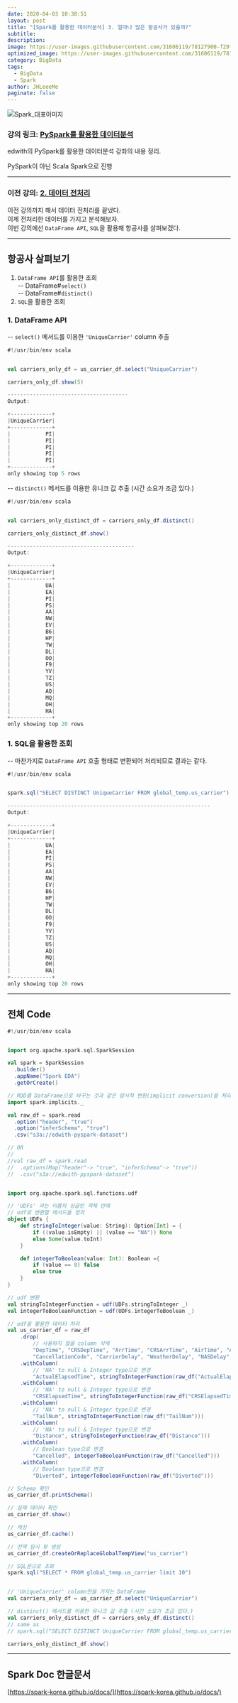 ```yaml
---
date: 2020-04-03 10:38:51
layout: post
title: "[Spark를 활용한 데이터분석] 3. 얼마나 많은 항공사가 있을까?"
subtitle:
description:
image: https://user-images.githubusercontent.com/31606119/78127900-f29f8380-744f-11ea-8a9c-664efe56712f.jpeg
optimized_image: https://user-images.githubusercontent.com/31606119/78127900-f29f8380-744f-11ea-8a9c-664efe56712f.jpeg
category: BigData
tags:
  - BigData
  - Spark
author: JHLeeeMe
paginate: false
---
```


![Spark_대표이미지](https://user-images.githubusercontent.com/31606119/78127900-f29f8380-744f-11ea-8a9c-664efe56712f.jpeg)                  
### 강의 링크: [PySpark를 활용한 데이터분석](https://www.edwith.org/sparktutorial)                                                          
edwith의 PySpark를 활용한 데이터분석 강좌의 내용 정리.                
                                                                      
PySpark이 아닌 Scala Spark으로 진행                                   
                                                                      
---                                                                   
                                                                      
### 이전 강의: [2. 데이터 전처리](https://jhleeeme.github.io/edwith-using-spark-2/)
이전 강의까지 해서 데이터 전처리를 끝냈다.  
이제 전처리한 데이터를 가지고 분석해보자.  
이번 강의에선 ```DataFrame API```, ```SQL```을 활용해 항공사를 살펴보겠다.

---
## 항공사 살펴보기
1. ```DataFrame API```를 활용한 조회  
-- DataFrame#```select()```  
-- DataFrame#```distinct()```
2. ```SQL```을 활용한 조회  

### 1. DataFrame API
-- ```select()``` 메서드를 이용한 ```'UniqueCarrier'``` column 추출
```scala
#!/usr/bin/env scala


val carriers_only_df = us_carrier_df.select("UniqueCarrier")

carriers_only_df.show(5)

--------------------------------------
Output:

+-------------+
|UniqueCarrier|
+-------------+
|           PI|
|           PI|
|           PI|
|           PI|
|           PI|
+-------------+
only showing top 5 rows
```

-- ```distinct()``` 메서드를 이용한 유니크 값 추출 (시간 소요가 조금 있다.)
```scala
#!/usr/bin/env scala


val carriers_only_distinct_df = carriers_only_df.distinct()

carriers_only_distinct_df.show()

----------------------------------------
Output:

+-------------+
|UniqueCarrier|
+-------------+
|           UA|
|           EA|
|           PI|
|           PS|
|           AA|
|           NW|
|           EV|
|           B6|
|           HP|
|           TW|
|           DL|
|           OO|
|           F9|
|           YV|
|           TZ|
|           US|
|           AQ|
|           MQ|
|           OH|
|           HA|
+-------------+
only showing top 20 rows
```

### 1. SQL을 활용한 조회
-- 마찬가지로 ```DataFrame API``` 호출 형태로 변환되어 처리되므로 결과는 같다.
```scala
#!/usr/bin/env scala


spark.sql("SELECT DISTINCT UniqueCarrier FROM global_temp.us_carrier").show()

----------------------------------------------------------------
Output:

+-------------+
|UniqueCarrier|
+-------------+
|           UA|
|           EA|
|           PI|
|           PS|
|           AA|
|           NW|
|           EV|
|           B6|
|           HP|
|           TW|
|           DL|
|           OO|
|           F9|
|           YV|
|           TZ|
|           US|
|           AQ|
|           MQ|
|           OH|
|           HA|
+-------------+
only showing top 20 rows
```

---

## 전체 Code
```scala
#!/usr/bin/env scala


import org.apache.spark.sql.SparkSession

val spark = SparkSession
  .builder()
  .appName("Spark EDA")
  .getOrCreate()

// RDD를 DataFrame으로 바꾸는 것과 같은 암시적 변환(implicit conversion)을 처리하기 위해
import spark.implicits._

val raw_df = spark.read
  .option("header", "true")
  .option("inferSchema", "true")
  .csv("s3a://edwith-pyspark-dataset")

// OR
// 
//val raw_df = spark.read
//  .options(Map("header"-> "true", "inferSchema"-> "true"))
//  .csv("s3a://edwith-pyspark-dataset")


import org.apache.spark.sql.functions.udf

// 'UDFs' 라는 이름의 싱글턴 객체 안에
// udf로 변환할 메서드들 정의
object UDFs {
    def stringToInteger(value: String): Option[Int] = {
        if ((value.isEmpty) || (value == "NA")) None
        else Some(value.toInt)
    }

    def integerToBoolean(value: Int): Boolean ={
        if (value == 0) false
        else true
    }
}

// udf 변환
val stringToIntegerFunction = udf(UDFs.stringToInteger _)
val integerToBooleanFunction = udf(UDFs.integerToBoolean _)

// udf을 활용한 데이터 처리
val us_carrier_df = raw_df
    .drop(
        // 사용하지 않을 column 삭제
        "DepTime", "CRSDepTime", "ArrTime", "CRSArrTime", "AirTime", "ArrDelay", "DepDelay", "TaxiIn", "TaxiOut",
        "CancellationCode", "CarrierDelay", "WeatherDelay", "NASDelay", "SecurityDelay", "LateAircraftDelay")
    .withColumn(
        // 'NA' to null & Integer type으로 변경
        "ActualElapsedTime", stringToIntegerFunction(raw_df("ActualElapsedTime")))
    .withColumn(
        // 'NA' to null & Integer type으로 변경
        "CRSElapsedTime", stringToIntegerFunction(raw_df("CRSElapsedTime")))
    .withColumn(
        // 'NA' to null & Integer type으로 변경
        "TailNum", stringToIntegerFunction(raw_df("TailNum")))
    .withColumn(
        // 'NA' to null & Integer type으로 변경
        "Distance", stringToIntegerFunction(raw_df("Distance")))
    .withColumn(
        // Boolean type으로 변경
        "Cancelled", integerToBooleanFunction(raw_df("Cancelled")))
    .withColumn(
        // Boolean type으로 변경
        "Diverted", integerToBooleanFunction(raw_df("Diverted")))

// Schema 확인
us_carrier_df.printSchema()

// 실제 데이터 확인
us_carrier_df.show()

// 캐싱
us_carrier_df.cache()

// 전역 임시 뷰 생성                                                  
us_carrier_df.createOrReplaceGlobalTempView("us_carrier")

// SQL문으로 조회
spark.sql("SELECT * FROM global_temp.us_carrier limit 10")


// 'UniqueCarrier' column만을 가지는 DataFrame
val carriers_only_df = us_carrier_df.select("UniqueCarrier")

// distinct() 메서드를 이용한 유니크 값 추출 (시간 소요가 조금 있다.)
val carriers_only_distinct_df = carriers_only_df.distinct()
// same as
// spark.sql("SELECT DISTINCT UniqueCarrier FROM global_temp.us_carrier").show()

carriers_only_distinct_df.show()
```                                                                   
                                                                      
---                                                                   
                                                                      
## Spark Doc 한글문서                                                 
[https://spark-korea.github.io/docs/](https://spark-korea.github.io/docs/)
